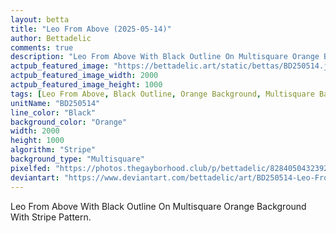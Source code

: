 ```yaml
---
layout: betta
title: "Leo From Above (2025-05-14)"
author: Bettadelic
comments: true
description: "Leo From Above With Black Outline On Multisquare Orange Background With Stripe Pattern."
actpub_featured_image: "https://bettadelic.art/static/bettas/BD250514.jpg"
actpub_featured_image_width: 2000
actpub_featured_image_height: 1000
tags: [Leo From Above, Black Outline, Orange Background, Multisquare Background Pattern, Stripe Pattern, May 2025]
unitName: "BD250514"
line_color: "Black"
background_color: "Orange"
width: 2000
height: 1000
algorithm: "Stripe"
background_type: "Multisquare"
pixelfed: "https://photos.thegayborhood.club/p/bettadelic/828405043239261622"
deviantart: "https://www.deviantart.com/bettadelic/art/BD250514-Leo-From-Above-2025-05-14-1194838831"
---
```


Leo From Above With Black Outline On Multisquare Orange Background With Stripe Pattern.
